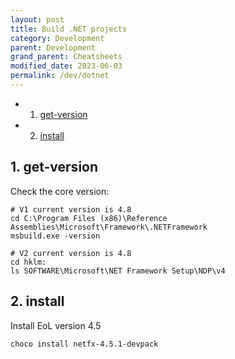 ```yaml
---
layout: post
title: Build .NET projects
category: Development
parent: Development
grand_parent: Cheatsheets  
modified_date: 2023-06-03
permalink: /dev/dotnet
---
```


<!-- vscode-markdown-toc -->
* 1. [get-version](#get-version)
* 2. [install](#install)

<!-- vscode-markdown-toc-config
	numbering=true
	autoSave=true
	/vscode-markdown-toc-config -->
<!-- /vscode-markdown-toc -->

##  1. <a name='get-version'></a>get-version

Check the core version:
```
# V1 current version is 4.8
cd C:\Program Files (x86)\Reference Assemblies\Microsoft\Framework\.NETFramework
msbuild.exe -version

# V2 current version is 4.8
cd hklm:
ls SOFTWARE\Microsoft\NET Framework Setup\NDP\v4
```

##  2. <a name='install'></a>install

Install EoL version 4.5
```
choco install netfx-4.5.1-devpack
```
